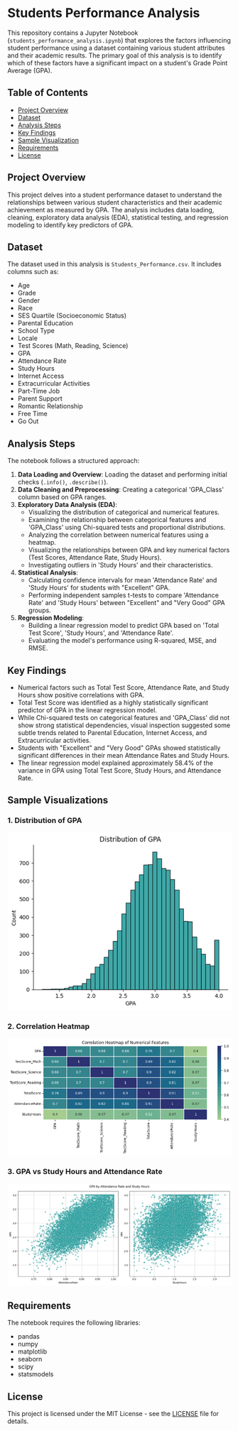 # Students Performance Analysis

This repository contains a Jupyter Notebook (`students_performance_analysis.ipynb`) that explores the factors influencing student performance using a dataset containing various student attributes and their academic results. The primary goal of this analysis is to identify which of these factors have a significant impact on a student's Grade Point Average (GPA).

## Table of Contents

- [Project Overview](#project-overview)
- [Dataset](#dataset)
- [Analysis Steps](#analysis-steps)
- [Key Findings](#key-findings)
- [Sample Visualization](#sample-visualizations)
- [Requirements](#requirements)
- [License](#license)

## Project Overview

This project delves into a student performance dataset to understand the relationships between various student characteristics and their academic achievement as measured by GPA. The analysis includes data loading, cleaning, exploratory data analysis (EDA), statistical testing, and regression modeling to identify key predictors of GPA.

## Dataset

The dataset used in this analysis is `Students_Performance.csv`. It includes columns such as:

- Age
- Grade
- Gender
- Race
- SES Quartile (Socioeconomic Status)
- Parental Education
- School Type
- Locale
- Test Scores (Math, Reading, Science)
- GPA
- Attendance Rate
- Study Hours
- Internet Access
- Extracurricular Activities
- Part-Time Job
- Parent Support
- Romantic Relationship
- Free Time
- Go Out

## Analysis Steps

The notebook follows a structured approach:

1.  **Data Loading and Overview**: Loading the dataset and performing initial checks (`.info()`, `.describe()`).
2.  **Data Cleaning and Preprocessing**: Creating a categorical 'GPA_Class' column based on GPA ranges.
3.  **Exploratory Data Analysis (EDA)**:
    *   Visualizing the distribution of categorical and numerical features.
    *   Examining the relationship between categorical features and 'GPA_Class' using Chi-squared tests and proportional distributions.
    *   Analyzing the correlation between numerical features using a heatmap.
    *   Visualizing the relationships between GPA and key numerical factors (Test Scores, Attendance Rate, Study Hours).
    *   Investigating outliers in 'Study Hours' and their characteristics.
4.  **Statistical Analysis**:
    *   Calculating confidence intervals for mean 'Attendance Rate' and 'Study Hours' for students with "Excellent" GPA.
    *   Performing independent samples t-tests to compare 'Attendance Rate' and 'Study Hours' between "Excellent" and "Very Good" GPA groups.
5.  **Regression Modeling**:
    *   Building a linear regression model to predict GPA based on 'Total Test Score', 'Study Hours', and 'Attendance Rate'.
    *   Evaluating the model's performance using R-squared, MSE, and RMSE.

## Key Findings

*   Numerical factors such as Total Test Score, Attendance Rate, and Study Hours show positive correlations with GPA.
*   Total Test Score was identified as a highly statistically significant predictor of GPA in the linear regression model.
*   While Chi-squared tests on categorical features and 'GPA_Class' did not show strong statistical dependencies, visual inspection suggested some subtle trends related to Parental Education, Internet Access, and Extracurricular activities.
*   Students with "Excellent" and "Very Good" GPAs showed statistically significant differences in their mean Attendance Rates and Study Hours.
*   The linear regression model explained approximately 58.4% of the variance in GPA using Total Test Score, Study Hours, and Attendance Rate.

## Sample Visualizations

### 1. Distribution of GPA

![GPA Distribution](outputs/figures/Distribution%20of%20GPA.png)

### 2. Correlation Heatmap

![Correlation Heatmap](outputs/figures/Correlation%20Heatmap%20of%20Numerical%20Features.png)

### 3. GPA vs Study Hours and Attendance Rate

![GPA vs Study Hours and Attendance Rate](outputs/figures/GPA%20by%20Attendance%20Rate%20and%20Study%20Hours.png)

## Requirements

The notebook requires the following libraries:

*   pandas
*   numpy
*   matplotlib
*   seaborn
*   scipy
*   statsmodels

## License
This project is licensed under the MIT License - see the [LICENSE](LICENSE) file for details.

